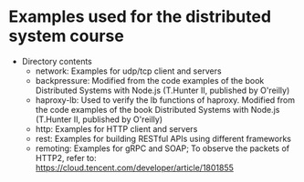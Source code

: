 # Examples used for the distributed system course

* Directory contents
    * network: Examples for udp/tcp client and servers
    * backpressure: Modified from the code examples of the book Distributed Systems with Node.js (T.Hunter II, published by O'reilly)
    * haproxy-lb: Used to verify the lb functions of haproxy. Modified from the code examples of the book Distributed Systems with Node.js (T.Hunter II, published by O'reilly)
    * http: Examples for HTTP client and servers
    * rest: Examples for building RESTful APIs using different frameworks
    * remoting: Examples for gRPC and SOAP; To observe the packets of HTTP2, refer to: https://cloud.tencent.com/developer/article/1801855